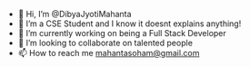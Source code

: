 - 👋 Hi, I’m @DibyaJyotiMahanta
- 👀 I’m a CSE Student and I know it doesnt explains anything!
- 🌱 I’m currently working on being a Full Stack Developer
- 💞️ I’m looking to collaborate on talented people
- 📫 How to reach me mahantasoham@gmail.com

<!---
DibyaJyotiMahanta/DibyaJyotiMahanta is a ✨ special ✨ repository because its `README.md` (this file) appears on your GitHub profile.
You can click the Preview link to take a look at your changes.
--->
